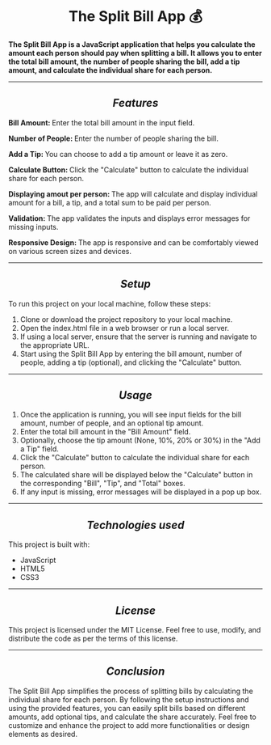<h1 align='center'>The Split Bill App 💰</h1>
<p> <b>The Split Bill App is a JavaScript application that helps you calculate the amount each person should pay when splitting a bill. It allows you to enter the total bill amount, the number of people sharing the bill, add a tip amount, and calculate the individual share for each person.</b> </p>
<hr>
<h2 align="center"> <em>Features</em></h2>
<p><b>Bill Amount: </b> Enter the total bill amount in the input field.</p>
<p><b>Number of People: </b>Enter the number of people sharing the bill.</p>
<p><b>Add a Tip: </b> You can choose to add a tip amount or leave it as zero.</p>
<p><b>Calculate Button: </b>Click the "Calculate" button to calculate the individual share for each person.</p>
<p><b>Displaying amout per person: </b>The app will calculate and display individual amount for a bill, a tip, and a total sum to be paid per person.</p>
<p><b>Validation: </b> The app validates the inputs and displays error messages for missing inputs.</p>
<p><b>Responsive Design: </b>The app is responsive and can be comfortably viewed on various screen sizes and devices.</p>
<hr>
<h2 align="center"> <em>Setup</em></h2>
<p>To run this project on your local machine, follow these steps:</p>
<ol>
  <li>Clone or download the project repository to your local machine.</li>
  <li>Open the index.html file in a web browser or run a local server.</b></em></li>
  <li>If using a local server, ensure that the server is running and navigate to the appropriate URL.</b></em></li>
  <li>Start using the Split Bill App by entering the bill amount, number of people, adding a tip (optional), and clicking the "Calculate" button.</li>
</ol>
<hr>
<h2 align="center"> <em>Usage</em></h2>
<ol>
  <li>Once the application is running, you will see input fields for the bill amount, number of people, and an optional tip amount.</li>
  <li>Enter the total bill amount in the "Bill Amount" field.</li>
  <li>Optionally, choose the tip amount (None, 10%, 20% or 30%) in the "Add a Tip" field.</li>
  <li>Click the "Calculate" button to calculate the individual share for each person.</li>
  <li>The calculated share will be displayed below the "Calculate" button in the corresponding "Bill", "Tip", and "Total" boxes.</li>
  <li>If any input is missing, error messages will be displayed in a pop up box.</li>
</ol>
<hr>
<h2 align="center"> <em>Technologies used</em></h2>
<p>This project is built with: 
  <ul>
    <li>JavaScript</li>
    <li>HTML5</li>
    <li>CSS3</li>
  </ul>
<hr>
<h2 align="center"> <em>License</em></h2>
<p>This project is licensed under the MIT License. Feel free to use, modify, and distribute the code as per the terms of this license.</p>
<hr>
<h2 align="center"> <em>Conclusion</em></h2>
<p>The Split Bill App simplifies the process of splitting bills by calculating the individual share for each person. By following the setup instructions and using the provided features, you can easily split bills based on different amounts, add optional tips, and calculate the share accurately. Feel free to customize and enhance the project to add more functionalities or design elements as desired.</p>
